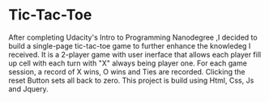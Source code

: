 # Tic-Tac-Toe
After completing Udacity's Intro to Programming Nanodegree ,I decided to build a single-page tic-tac-toe game to further enhance the knowledeg I received.
It is a 2-player game with user inerface that allows each player fill up cell with each turn with "X" always being player one. 
For each game session, a record of X wins, O wins and Ties are recorded. Clicking the reset Button sets all back to zero.
This project is build using Html, Css, Js and Jquery.
